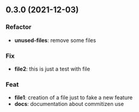 ## 0.3.0 (2021-12-03)

### Refactor

- **unused-files**: remove some files

### Fix

- **file2**: this is just a test with file

### Feat

- **file1**: creation of a file just to fake a new feature
- **docs**: documentation about commitizen use
